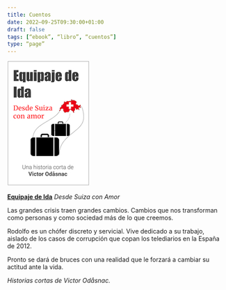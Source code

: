 ```yaml
---
title: Cuentos
date: 2022–09-25T09:30:00+01:00
draft: false
tags: [“ebook”, “libro”, “cuentos”]
type: “page”
---
```


![Cover](/img/equipaje-188x300.jpg)

[**Equipaje de Ida**](https://www.amazon.es/dp/B088165TD3/) 
*Desde Suiza con Amor*

Las grandes crisis traen grandes cambios. Cambios que nos transforman como personas y como sociedad más de lo que creemos.

Rodolfo es un chófer discreto y servicial. Vive dedicado a su trabajo, aislado de los casos de corrupción que copan los telediarios en la España de 2012.

Pronto se dará de bruces con una realidad que le forzará a cambiar su actitud ante la vida.

*Historias cortas de Victor Odåsnac.*


